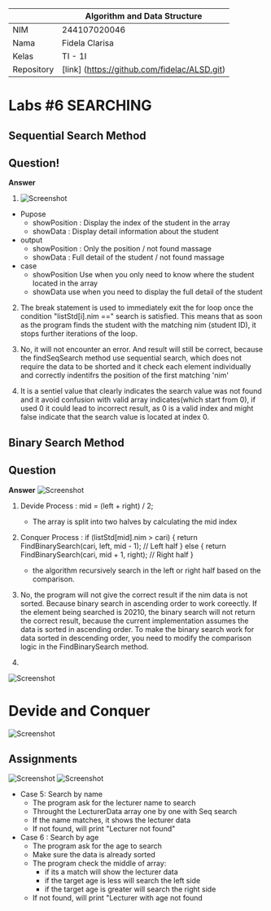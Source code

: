 |  | Algorithm and Data Structure |
|--|--|
| NIM |  244107020046  |
| Nama |  Fidela Clarisa |
| Kelas | TI - 1I |
| Repository | [link] (https://github.com/fidelac/ALSD.git) |

# Labs #6 SEARCHING

## Sequential Search Method
## Question!
**Answer**

1. ![Screenshot](../img/jobsheet7/1.png)
- Pupose
    - showPosition : Display the index of the student in the array
    - showData : Display detail information about the student
- output 
    - showPosition : Only the position / not found massage
    - showData : Full detail of the student / not found massage
- case
    - showPosition Use when you only need to know where the student located in the array
    - showData use when you need to display the full detail of the student

2. The break statement is used to immediately exit the for loop once the condition "listStd[i].nim ==" search is satisfied. This means that as soon as the program finds the student with the matching nim (student ID), it stops further iterations of the loop.

3. No, it will not encounter an error. And result will still be correct, because the findSeqSearch method use sequential search, which does not require the data to be shorted and it check each element individually and correctly indentifrs the position of the first matching 'nim'

4. It is a sentiel value that clearly indicates the  search value was not found and it avoid confusion with valid array indicates(which start from 0), if used 0 it could lead to incorrect result, as 0 is a valid index and might false indicate that the search value is located at index 0.


## Binary Search Method
## Question
**Answer**
![Screenshot](../img/jobsheet7/2.png)
1. Devide Process : 
mid = (left + right) / 2;
    - The array is split into two halves by calculating the mid index

2. Conquer Process : 
 if (listStd[mid].nim > cari) {
    return FindBinarySearch(cari, left, mid - 1); // Left half
} else {
    return FindBinarySearch(cari, mid + 1, right); // Right half
}     
    - the algorithm recursively search in the left or right half based on the comparison.

3. No, the program will not give the correct result if the nim data is not sorted. Because binary search in ascending order to work coreectly. If the element being searched is 20210, the binary search will not return the correct result, because the current implementation assumes the data is sorted in ascending order. To make the binary search work for data sorted in descending order, you need to modify the comparison logic in the FindBinarySearch method.
4. 
![Screenshot](../img/jobsheet7/Modify%20No.4.png)


# Devide and Conquer
![Screenshot](../img/jobsheet7/Devide%20and%20conquer.png)

## Assignments
![Screenshot](../img/jobsheet7/Assigment%20Data%20(1).png)
![Screenshot](../img/jobsheet7/Assigment%20Main.png)
- Case 5: Search by name
    - The program ask for the lecturer name to search
    - Throught the LecturerData array one by one with Seq search
    - If the name matches, it shows the lecturer data
    - If not found, will print "Lecturer not found"
- Case 6 : Search by age
    - The program ask for the age to search
    - Make sure the data is already sorted
    - The program check the middle of array:
        - if its a match will show the lecturer data
        - if the target age is less will search the left side
        - if the target age is greater will search the right side
    - If not found, will print "Lecturer with age not found
    